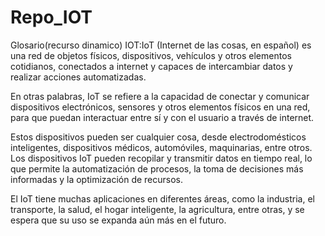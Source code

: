 # Repo_IOT
Glosario(recurso dinamico)
IOT:IoT (Internet de las cosas, en español) es una red de objetos físicos, dispositivos, vehículos y otros elementos cotidianos, conectados a internet y capaces de intercambiar datos y realizar acciones automatizadas.

En otras palabras, IoT se refiere a la capacidad de conectar y comunicar dispositivos electrónicos, sensores y otros elementos físicos en una red, para que puedan interactuar entre sí y con el usuario a través de internet.

Estos dispositivos pueden ser cualquier cosa, desde electrodomésticos inteligentes, dispositivos médicos, automóviles, maquinarias, entre otros. Los dispositivos IoT pueden recopilar y transmitir datos en tiempo real, lo que permite la automatización de procesos, la toma de decisiones más informadas y la optimización de recursos.

El IoT tiene muchas aplicaciones en diferentes áreas, como la industria, el transporte, la salud, el hogar inteligente, la agricultura, entre otras, y se espera que su uso se expanda aún más en el futuro.

